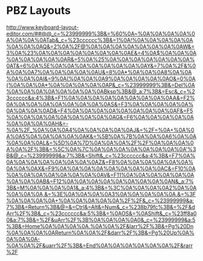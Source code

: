 # PBZ Layouts

http://www.keyboard-layout-editor.com/##@@_c=%23999999%3B&=%60%0A~%0A%0A%0A%0A%0A%0A%0A%0ATab&_c=%23cccccc%3B&=1%0A!%0A%0A%0A%0A%0A%0A%0A%0AQ&=2%0A%2F@%0A%0A%0A%0A%0A%0A%0A%0AW&=3%0A%23%0A%0A%0A%0A%0A%0A%0A%0AE&=4%0A$%0A%0A%0A%0A%0A%0A%0A%0AR&=5%0A%25%0A%0A%0A%0A%0A%0A%0A%0AT&=6%0A%5E%0A%0A%0A%0A%0A%0A%0A%0AY&=7%0A%2F&%0A%0A%0A7%0A%0A%0A%0A%0AU&=8%0A*%0A%0A%0A8%0A%0A%0A%0A%0AI&=9%0A(%0A%0A%0A9%0A%0A%0A%0A%0AO&=0%0A(%0A%0A%0A*%0A%0A%0A%0A%0AP&_c=%23999999%3B&=Del%0A%0A%0A%0A%0A%0A%0A%0A%0ABksp%3B&@_a:7%3B&=Esc&_c=%23cccccc&a:4%3B&=F1%0A%0A%0A%0A%0A%0A%0A%0A%0AA&=F2%0A%0A%0A%0A%0A%0A%0A%0A%0AS&=F3%0A%0A%0A%0A%0A%0A%0A%0A%0AD&=F4%0A%0A%0A%0A%0A%0A%0A%0A%0AF&=F5%0A%0A%0A%0A%0A%0A%0A%0A%0AG&=F6%0A%0A%0A%0A%0A%0A%0A%0A%0AH&=-%0A%2F_%0A%0A%0A4%0A%0A%0A%0A%0AJ&=%2F=%0A+%0A%0A%0A5%0A%0A%0A%0A%0AK&=%5B%0A%7B%0A%0A%0A6%0A%0A%0A%0A%0AL&=%5D%0A%7D%0A%0A%0A%2F%2F%0A%0A%0A%0A%0A%2F%3B&=%5C%0A%7C%0A%0A%0A%0A%0A%0A%0A%0A'%3B&@_c=%23999999&a:7%3B&=Shift&_c=%23cccccc&a:4%3B&=F7%0A%0A%0A%0A%0A%0A%0A%0A%0AZ&=F8%0A%0A%0A%0A%0A%0A%0A%0A%0AX&=F9%0A%0A%0A%0A%0A%0A%0A%0A%0AC&=F10%0A%0A%0A%0A%0A%0A%0A%0A%0AV&=F11%0A%0A%0A%0A%0A%0A%0A%0A%0AB&=F12%0A%0A%0A%0A%0A%0A%0A%0A%0AN&_a:7%3B&=M%0A%0A%0A%0A1&_a:4%3B&=%3C%0A%0A%0A%0A2%0A%0A%0A%0A%0A,&=%3E%0A%0A%0A%0A3%0A%0A%0A%0A%0A.&=%3F%0A%0A%0A%0A+%0A%0A%0A%0A%0A%2F%2F&_c=%23999999&a:7%3B&=Return%3B&@=&=Ctrl&=Alt&=Num&_c=%238b79fc%3B&=%2F&dArr%2F%3B&_c=%23cccccc&a:5%3B&=%0AOS&=%0AShift&_c=%23ff8a00&a:7%3B&=%2F&uArr%2F%3B%0A%0A%0A%0A0&_c=%23999999&a:5%3B&=Home%0A%0A%0A%0A.%0A%0A%2F&larr%2F%3B&=Pg%20Dn%0A%0A%0A%0AReturn%0A%0A%2F&darr%2F%3B&=Pg%20Up%0A%0A%0A%0A-%0A%0A%2F&uarr%2F%3B&=End%0A%0A%0A%0A%0A%0A%2F&rarr%2F